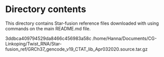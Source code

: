 # Directory contents
This directory contains Star-fusion reference files downloaded with using
 commands on the main README.md file.

3ddbca409794529da8466c456983a58c  /home/Hanna/Documents/CG-Linkoping/Twist_RNA/Star-fusion_ref/GRCh37_gencode_v19_CTAT_lib_Apr032020.source.tar.gz
